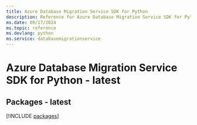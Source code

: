 ```yaml
---
title: Azure Database Migration Service SDK for Python
description: Reference for Azure Database Migration Service SDK for Python
ms.date: 09/17/2024
ms.topic: reference
ms.devlang: python
ms.service: databasemigrationservice
---
```

# Azure Database Migration Service SDK for Python - latest
## Packages - latest
[!INCLUDE [packages](database-migration-service-index.md)]